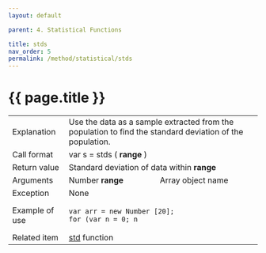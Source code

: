 ```yaml
---
layout: default

parent: 4. Statistical Functions

title: stds
nav_order: 5
permalink: /method/statistical/stds
---
```




# {{ page.title }}

<table>
  <tr>
    <td>Explanation</td>
    <td colspan="2">Use the data as a sample extracted from the population to find the standard deviation of the population.</td>
  </tr>
  <tr>
    <td>Call format</td>
    <td colspan="2">var s = stds ( <b>range</b> )</td>
  </tr>
  <tr>
    <td>Return value</td>
    <td colspan="2">Standard deviation of data within <b>range</b></td>
  </tr>  
  <tr>
    <td>Arguments</td>
    <td>Number <b>range</b></td>
    <td>Array object name</td>
  </tr>
  <tr>
    <td>Exception</td>
    <td colspan="2">None</td>
  </tr>
  <tr>
    <td>Example of use</td>
    <td colspan="2"><code><pre>var arr = new Number [20];
for (var n = 0; n <arr.Length; n ++) {
    arr [n] = int (rand () * 10);
    print (arr [n], "");
}
print (stds  (arr), "￥ n");</pre></code></td>
  </tr>
  <tr>
    <td>Related item</td>
    <td colspan="2"><a href="/method/statistical/std">std</a> function</td>
  </tr>
</table>




